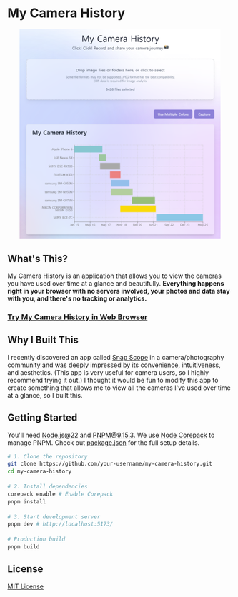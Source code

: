 # My Camera History

<p align="center">
  <img src="./docs/app-preview-en.png" width="450" title="App Preview" alt="App Preview">
</p>

## What's This?

My Camera History is an application that allows you to view the cameras you have used over time at a glance and beautifully. 
**Everything happens right in your browser with no servers involved, your photos and data stay with you, and there's no tracking or analytics.**

### [Try My Camera History in Web Browser](https://newboon.github.io/my-camera-history/)

## Why I Built This

I recently discovered an app called [Snap Scope](https://github.com/Gumball12/snap-scope) in a camera/photography community and was deeply impressed by its convenience, intuitiveness, and aesthetics. (This app is very useful for camera users, so I highly recommend trying it out.) I thought it would be fun to modify this app to create something that allows me to view all the cameras I've used over time at a glance, so I built this.

## Getting Started

You'll need [Node.js@22](https://nodejs.org/) and [PNPM@9.15.3](https://pnpm.io/). We use [Node Corepack](https://nodejs.org/api/corepack.html) to manage PNPM. Check out [package.json](./package.json) for the full setup details.

```bash
# 1. Clone the repository
git clone https://github.com/your-username/my-camera-history.git
cd my-camera-history

# 2. Install dependencies
corepack enable # Enable Corepack
pnpm install

# 3. Start development server
pnpm dev # http://localhost:5173/

# Production build
pnpm build
```

## License

[MIT License](./LICENSE)


